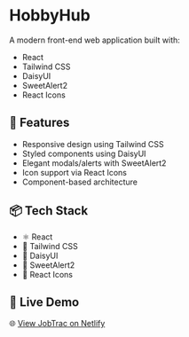 # HobbyHub

A modern front-end web application built with:

- React
- Tailwind CSS
- DaisyUI
- SweetAlert2
- React Icons

## 🚀 Features

- Responsive design using Tailwind CSS
- Styled components using DaisyUI
- Elegant modals/alerts with SweetAlert2
- Icon support via React Icons
- Component-based architecture

## 📦 Tech Stack

- ⚛️ React
- 🎨 Tailwind CSS
- 💠 DaisyUI
- 🔔 SweetAlert2
- 🔧 React Icons
## 🚀 Live Demo

🌐 [View JobTrac on Netlify](https://assignment-server-10-lovat.vercel.app)
